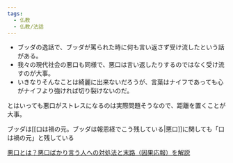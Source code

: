```yaml
---
tags:
  - 仏教
  - 仏教/法話
---
```


- ブッダの逸話で、ブッダが罵られた時に何も言い返さず受け流したという話がある。
- 我々の現代社会の悪口も同様で、悪口は言い返したりするのではなく受け流すのが大事。
- いきなりそんなことは綺麗に出来ないだろうが、言葉はナイフであっても心がナイフより強ければ切り裂けないのだ。

とはいっても悪口がストレスになるのは実際問題そうなので、距離を置くことが大事。

ブッダは[[口は禍の元。ブッダは報恩経でこう残している|悪口]]に関しても「口は禍の元」と残している

[悪口とは？悪口ばかり言う人への対処法と末路（因果応報）を解説](https://true-buddhism.com/teachings/abuse/)